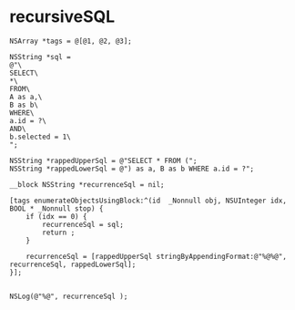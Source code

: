 # recursiveSQL

    NSArray *tags = @[@1, @2, @3];
    
    NSString *sql =
    @"\
    SELECT\
    *\
    FROM\
    A as a,\
    B as b\
    WHERE\
    a.id = ?\
    AND\
    b.selected = 1\
    ";
    
    NSString *rappedUpperSql = @"SELECT * FROM (";
    NSString *rappedLowerSql = @") as a, B as b WHERE a.id = ?";
    
    __block NSString *recurrenceSql = nil;
    
    [tags enumerateObjectsUsingBlock:^(id  _Nonnull obj, NSUInteger idx, BOOL * _Nonnull stop) {
        if (idx == 0) {
            recurrenceSql = sql;
            return ;
        }
        
        recurrenceSql = [rappedUpperSql stringByAppendingFormat:@"%@%@", recurrenceSql, rappedLowerSql];
    }];
    

    NSLog(@"%@", recurrenceSql );

